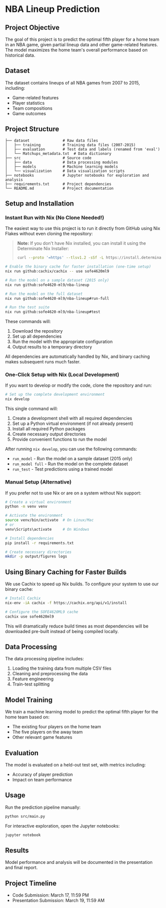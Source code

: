# NBA Lineup Prediction

## Project Objective
The goal of this project is to predict the optimal fifth player for a home team in an NBA game, given partial lineup data and other game-related features. The model maximizes the home team's overall performance based on historical data.

## Dataset
The dataset contains lineups of all NBA games from 2007 to 2015, including:
- Game-related features
- Player statistics
- Team compositions
- Game outcomes

## Project Structure
```
├── dataset               # Raw data files
│   ├── training          # Training data files (2007-2015)
│   ├── evaluation        # Test data and labels (renamed from 'eval')
│   └── Matchups_metadata.txt  # Data dictionary
├── src                   # Source code
│   ├── data              # Data processing modules
│   ├── models            # Machine learning models
│   └── visualization     # Data visualization scripts
├── notebooks             # Jupyter notebooks for exploration and analysis
├── requirements.txt      # Project dependencies
└── README.md             # Project documentation
```

## Setup and Installation

### Instant Run with Nix (No Clone Needed!)
The easiest way to use this project is to run it directly from GitHub using Nix Flakes without even cloning the repository:

> **Note:** If you don't have Nix installed, you can install it using the Determinate Nix Installer: 
> ```bash
> curl --proto '=https' --tlsv1.2 -sSf -L https://install.determinate.systems/nix | sh -s -- install
> ```

```bash
# Enable the binary cache for faster installation (one-time setup)
nix run github:cachix/cachix -- use sofe4620ml9

# Run the model on a sample dataset (2015 only)
nix run github:sofe4620-ml9/nba-lineup

# Run the model on the full dataset
nix run github:sofe4620-ml9/nba-lineup#run-full

# Run the test suite
nix run github:sofe4620-ml9/nba-lineup#test
```

These commands will:
1. Download the repository
2. Set up all dependencies
3. Run the model with the appropriate configuration
4. Output results to a temporary directory

All dependencies are automatically handled by Nix, and binary caching makes subsequent runs much faster.

### One-Click Setup with Nix (Local Development)
If you want to develop or modify the code, clone the repository and run:

```bash
# Set up the complete development environment
nix develop
```

This single command will:
1. Create a development shell with all required dependencies
2. Set up a Python virtual environment (if not already present)
3. Install all required Python packages
4. Create necessary output directories
5. Provide convenient functions to run the model

After running `nix develop`, you can use the following commands:
- `run_model` - Run the model on a sample dataset (2015 only)
- `run_model full` - Run the model on the complete dataset
- `run_test` - Test predictions using a trained model

### Manual Setup (Alternative)
If you prefer not to use Nix or are on a system without Nix support:

```bash
# Create a virtual environment
python -m venv venv

# Activate the environment
source venv/bin/activate  # On Linux/Mac
# or
venv\Scripts\activate     # On Windows

# Install dependencies
pip install -r requirements.txt

# Create necessary directories
mkdir -p output/figures logs
```

## Using Binary Caching for Faster Builds

We use Cachix to speed up Nix builds. To configure your system to use our binary cache:

```bash
# Install Cachix
nix-env -iA cachix -f https://cachix.org/api/v1/install

# Configure the SOFE4620ML9 cache
cachix use sofe4620ml9
```

This will dramatically reduce build times as most dependencies will be downloaded pre-built instead of being compiled locally.

## Data Processing
The data processing pipeline includes:
1. Loading the training data from multiple CSV files
2. Cleaning and preprocessing the data
3. Feature engineering
4. Train-test splitting

## Model Training
We train a machine learning model to predict the optimal fifth player for the home team based on:
- The existing four players on the home team
- The five players on the away team
- Other relevant game features

## Evaluation
The model is evaluated on a held-out test set, with metrics including:
- Accuracy of player prediction
- Impact on team performance

## Usage
Run the prediction pipeline manually:

```bash
python src/main.py
```

For interactive exploration, open the Jupyter notebooks:

```bash
jupyter notebook
```

## Results
Model performance and analysis will be documented in the presentation and final report.

## Project Timeline
- Code Submission: March 17, 11:59 PM
- Presentation Submission: March 19, 11:59 AM
